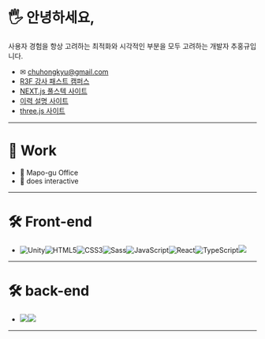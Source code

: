 <!-- ![header](https://capsule-render.vercel.app/api?type=waving&height=200&text=Welcome&nbsp;to&nbsp;My&nbsp;Page!&fontAlign=55&fontAlignY=35&color=gradient) -->
# 🖐 안녕하세요, 
사용자 경험을 항상 고려하는 최적화와 시각적인 부분을 모두 고려하는 개발자 추홍규입니다.
- ✉ chuhongkyu@gmail.com
- [R3F 강사 패스트 캠퍼스](https://fastcampus.co.kr/dev_online_3dinteractive)
- [NEXT.js 풀스텍 사이트](https://we-t-ott.vercel.app/home)
- [이력 설명 사이트](https://mrchu.netlify.app/)
- [three.js 사이트](https://chuhongkyu.github.io/interact_3D/)
  
--------------
# 💼 Work
- 🏣 Mapo-gu Office
- 🏤 does interactive
--------------
# 🛠️ Front-end
- <img alt="Unity" src="https://img.shields.io/badge/Unity-5f5a5f?style=flat-square&logo=Unity&logoColor=white"/><img alt="HTML5" src="https://img.shields.io/badge/HTML5-E34F26?style=flat-square&logo=HTML5&logoColor=white"/><img alt="CSS3" src="https://img.shields.io/badge/CSS3-1572B6?style=flat-square&logo=CSS3&logoColor=white"/><img alt="Sass" src="https://img.shields.io/badge/Sass-CC6699?style=flat-square&logo=Sass&logoColor=white"/><img alt="JavaScript" src="https://img.shields.io/badge/JavaScript-F7DF1E?style=flat-square&logo=JavaScript&logoColor=white"/><img alt="React" src="https://img.shields.io/badge/React-61DAFB?style=flat-square&logo=React&logoColor=white"/><img alt="TypeScript" src="https://img.shields.io/badge/TypeScript-3178C6?style=flat-square&logo=TypeScript&logoColor=white"/><img src="https://img.shields.io/badge/Next.js-000000?style=flat-square&amp;logo=Next.js&amp;logoColor=white">
--------------
# 🛠️ back-end
- <img src="https://img.shields.io/badge/Next.js-000000?style=flat-square&amp;logo=Next.js&amp;logoColor=white"><img src="https://img.shields.io/badge/MongoDB-47A248?style=flat-square&amp;logo=MongoDB&amp;logoColor=white"></img>

-------
<!-- ![Mr.chu's github stats](https://github-readme-stats.vercel.app/api?username=chuhongkyu&show_icons=true&theme=maroongold) -->

